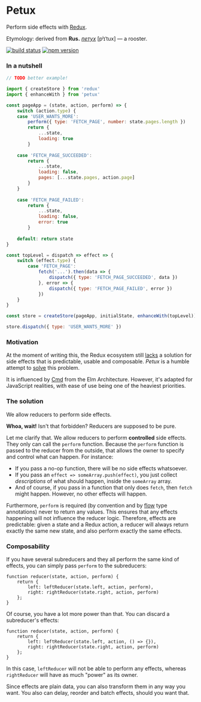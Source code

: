 # Petux

Perform side effects with [Redux](https://github.com/reactjs/redux).

Etymology: derived from **Rus.** [*петух*](https://en.wiktionary.org/wiki/%D0%BF%D0%B5%D1%82%D1%83%D1%85) [pʲɪˈtux] — a rooster.

[![build status](https://img.shields.io/travis/tempname11/petux/master.svg?style=flat-square)](https://travis-ci.org/tempname11/petux)
[![npm version](https://img.shields.io/npm/v/petux.svg?style=flat-square)](https://www.npmjs.com/package/petux)

### In a nutshell

```javascript
// TODO better example!

import { createStore } from 'redux'
import { enhanceWith } from 'petux'

const pageApp = (state, action, perform) => {
	switch (action.type) {
	case 'USER_WANTS_MORE':
		perform({ type: 'FETCH_PAGE', number: state.pages.length })
		return {
			...state,
			loading: true
		}
		
	case 'FETCH_PAGE_SUCCEEDED':
		return {
			...state,
			loading: false,
			pages: [...state.pages, action.page]
		}
	}
	
	case 'FETCH_PAGE_FAILED':
		return {
			...state,
			loading: false,
			error: true
		}
	
	default: return state 
}

const topLevel = dispatch => effect => {
	switch (effect.type) {
		case 'FETCH_PAGE':
			fetch('...').then(data => {
				dispatch({ type: 'FETCH_PAGE_SUCCEEDED', data })
			}, error => {
				dispatch({ type: 'FETCH_PAGE_FAILED', error })
			})
	}
}

const store = createStore(pageApp, initialState, enhanceWith(topLevel));

store.dispatch({ type: 'USER_WANTS_MORE' })
```

### Motivation

At the moment of writing this, the Redux ecosystem still [lacks](https://github.com/reactjs/redux/issues/1528) a solution for side effects that is predictable, usable and composable. *Petux* is a humble attempt to [solve](http://xkcd.com/927/) this problem.

It is influenced by [Cmd](https://www.elm-tutorial.org/en/03-subs-cmds/02-commands.html) from the Elm Architecture. However, it's adapted for JavaScript realities, with ease of use being one of the heaviest priorities.

### The solution

We allow reducers to perform side effects.

**Whoa, wait!** Isn't that forbidden? Reducers are supposed to be pure.

Let me clarify that. We allow reducers to perform **controlled** side effects. They only can call the `perform` function. Because the `perform` function is passed to the reducer from the outside, that allows the owner to specify and control what can happen. For instance:

* If you pass a no-op function, there will be no side effects whatsoever.
* If you pass an `effect => someArray.push(effect)`, you just collect *descriptions* of what should happen, inside the `someArray` array.
* And of course, if you pass in a function that only does `fetch`, then `fetch` might happen. However, no other effects will happen.

Furthermore, `perform` is required (by convention and by [flow](flowtype.org/) type annotations) never to return any values. This ensures that any effects happening will not influence the reducer logic. Therefore, effects are predictable: given a state and a Redux action, a reducer will always return exactly the same new state, and also perform exactly the same effects.

### Composability

If you have several subreducers and they all perform the same kind of effects, you can simply pass `perform` to the subreducers:

```
function reducer(state, action, perform) {
    return {
        left: leftReducer(state.left, action, perform),
        right: rightReducer(state.right, action, perform)
    };
}
```

Of course, you have a lot more power than that. You can discard a subreducer's effects:

```
function reducer(state, action, perform) {
    return {
        left: leftReducer(state.left, action, () => {}),
        right: rightReducer(state.right, action, perform)
    };
}
```
In this case, `leftReducer` will not be able to perform any effects, whereas `rightReducer` will have as much "power" as its owner.

Since effects are plain data, you can also transform them in any way you want. You also can delay, reorder and batch effects, should you want that.
